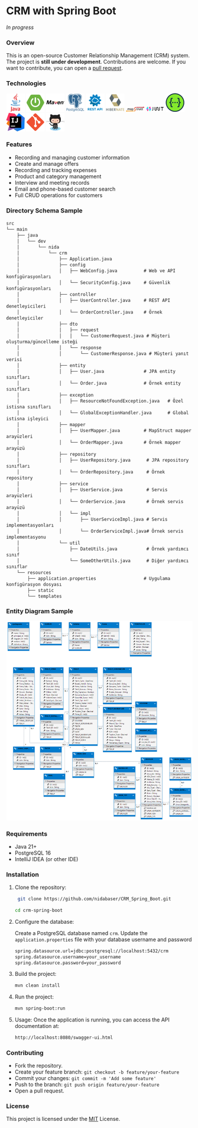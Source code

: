 # CRM with Spring Boot

*In progress*

### Overview
This is an open-source Customer Relationship Management (CRM) system. The project is **still under development**. Contributions are welcome. If you want to contribute, you can open a [pull request](/README.md/#Contributing).

### Technologies

<code><img alt="Java" src="src/main/resources/images/java.png" title="Java" width="50"/></code>
<code><img width="50" src="src/main/resources/images/spring.png" alt="Spring Boot" title="Spring Boot"/></code>
<code><img width="50" src="src/main/resources/images/maven.png" alt="Maven" title="Maven"/></code>
<code><img width="50" src="src/main/resources/images/postgresql.png" alt="PostgreSQL" title="PostgreSQL"/></code>
<code><img width="50" src="src/main/resources/images/rest.png" alt="REST" title="REST"/></code>
<code><img width="50" src="src/main/resources/images/hibernate.png" alt="Hibernate" title="Hibernate"/></code>
<code><img width="50" src="src/main/resources/images/mapstruct.png" alt="MapStruct" title="MapStruct"/></code>
<code><img width="50" src="src/main/resources/images/jwt.png" alt="JWT" title="JWT"/></code>
<code><img width="50" src="src/main/resources/images/swagger.png" alt="Swagger" title="Swagger"/></code>
<code><img width="50" src="src/main/resources/images/intellij.png" alt="Intellij" title="Intellij"/></code>
<code><img width="50" src="src/main/resources/images/git.png" alt="Git" title="Git"/></code>
<code><img width="50" src="src/main/resources/images/github.png" alt="Github" title="Github"/></code>

### Features

- Recording and managing customer information
- Create and manage offers
- Recording and tracking expenses
- Product and category management
- Interview and meeting records
- Email and phone-based customer search
- Full CRUD operations for customers

### Directory Schema Sample
```
src
└── main
    ├── java
    │   └── dev
    │       └── nida
    │           └── crm
    │               ├── Application.java
    │               ├── config
    │               │   ├── WebConfig.java          # Web ve API konfigürasyonları
    │               │   └── SecurityConfig.java     # Güvenlik konfigürasyonları
    │               ├── controller
    │               │   ├── UserController.java     # REST API denetleyicileri
    │               │   └── OrderController.java    # Örnek denetleyiciler
    │               ├── dto
    │               │   ├── request
    │               │   │   └── CustomerRequest.java # Müşteri oluşturma/güncelleme isteği
    │               │   └── response
    │               │       └── CustomerResponse.java # Müşteri yanıt verisi
    │               ├── entity
    │               │   ├── User.java               # JPA entity sınıfları
    │               │   └── Order.java              # Örnek entity sınıfları
    │               ├── exception
    │               │   ├── ResourceNotFoundException.java   # Özel istisna sınıfları
    │               │   └── GlobalExceptionHandler.java      # Global istisna işleyici
    │               ├── mapper
    │               │   ├── UserMapper.java         # MapStruct mapper arayüzleri
    │               │   └── OrderMapper.java        # Örnek mapper arayüzü
    │               ├── repository
    │               │   ├── UserRepository.java      # JPA repository sınıfları
    │               │   └── OrderRepository.java     # Örnek repository
    │               ├── service
    │               │   ├── UserService.java         # Servis arayüzleri
    │               │   └── OrderService.java        # Örnek servis arayüzü
    │               │   └── impl
    │               │       ├── UserServiceImpl.java # Servis implementasyonları
    │               │       └── OrderServiceImpl.java# Örnek servis implementasyonu
    │               └── util
    │                   ├── DateUtils.java           # Örnek yardımcı sınıf
    │                   └── SomeOtherUtils.java      # Diğer yardımcı sınıflar
    └── resources
        ├── application.properties                  # Uygulama konfigürasyon dosyası
        ├── static
        └── templates

```

### Entity Diagram Sample

![CRM_Entity_Diagram.png](src/main/resources/images/CRM_Entity_Diagram.png)

### Requirements

- Java 21+
- PostgreSQL 16
- IntelliJ IDEA (or other IDE)

### Installation

1. Clone the repository:
   ```bash
    git clone https://github.com/nidabaser/CRM_Spring_Boot.git
    ```
    ```bash
    cd crm-spring-boot
    ```
2. Configure the database:

    Create a PostgreSQL database named `crm`. Update the `application.properties` file with your database username and password
    ```
    spring.datasource.url=jdbc:postgresql://localhost:5432/crm
    spring.datasource.username=your_username
    spring.datasource.password=your_password
    ```
3. Build the project:
    ```bash
    mvn clean install
    ```
4. Run the project:
    ```bash
    mvn spring-boot:run
    ```
5. Usage:
   Once the application is running, you can access the API documentation at:
    ```bash
    http://localhost:8080/swagger-ui.html
    ```

### Contributing
- Fork the repository.
- Create your feature branch: `git checkout -b feature/your-feature`
- Commit your changes: `git commit -m 'Add some feature'`
- Push to the branch: `git push origin feature/your-feature`
- Open a pull request.

### License
This project is licensed under the [MIT](https://choosealicense.com/licenses/mit/) License.